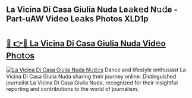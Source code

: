 ## La Vicina Di Casa Giulia Nuda Le𝚊k𝚎d N𝚞𝚍e - Part-uAW Vid𝚎o Le𝚊ks Photos XLD1p

# <h2><a href="http://fbdmn7.evod.top/?m=La+Vicina+Di+Casa+Giulia+Nuda">🔗 👉🔴 La Vicina Di Casa Giulia Nuda Vid𝚎o Ph𝚘t𝚘s</a></h2>

[![La Vicina Di Casa Giulia Nuda N𝚞d𝚎s](https://i.imgur.com/8V9OHl7.gif)](http://fbdmn7.evod.top/?m=La+Vicina+Di+Casa+Giulia+Nuda)
Dance and lifestyle enthusiast La Vicina Di Casa Giulia Nuda sharing their journey online. Distinguished journalist La Vicina Di Casa Giulia Nuda, recognized for their insightful reporting and contributions to the world of journalism. 
